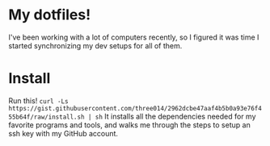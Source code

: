 # My dotfiles!
I've been working with a lot of computers recently, so I figured it was time I started synchronizing my dev setups for all of them.

# Install
Run this! `curl -Ls https://gist.githubusercontent.com/three014/2962dcbe47aaf4b5b0a93e76f455b64f/raw/install.sh | sh`
It installs all the dependencies needed for my favorite programs and tools, and walks me through the steps to setup an ssh key with my GitHub account.
